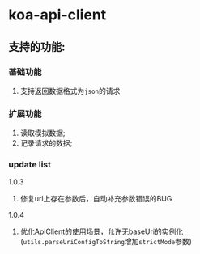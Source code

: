 # koa-api-client

## 支持的功能:

### 基础功能
1. 支持返回数据格式为`json`的请求

### 扩展功能
1. 读取模拟数据;
2. 记录请求的数据;

### update list
1.0.3
1. 修复url上存在参数后，自动补充参数错误的BUG

1.0.4
1. 优化ApiClient的使用场景，允许无baseUri的实例化(`utils.parseUriConfigToString`增加`strictMode`参数)